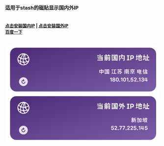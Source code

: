 ### 适用于stash的磁贴显示国内外IP  
#### <br/>[点击安装国内IP](https://link.stash.ws/install-override/raw.githubusercontent.com/LYJ01X/stash/main/gnip.stoverride)  |  [点击安装国外IP](https://link.stash.ws/install-override/raw.githubusercontent.com/LYJ01X/stash/main/gwip.stoverride) <br />[百度一下](https://www.baidu.com/)
<br/>
<img src="/8CBC2A92-20D0-4FB6-AC9A-C56136B313C4.jpeg" alt="Alt text"/>

